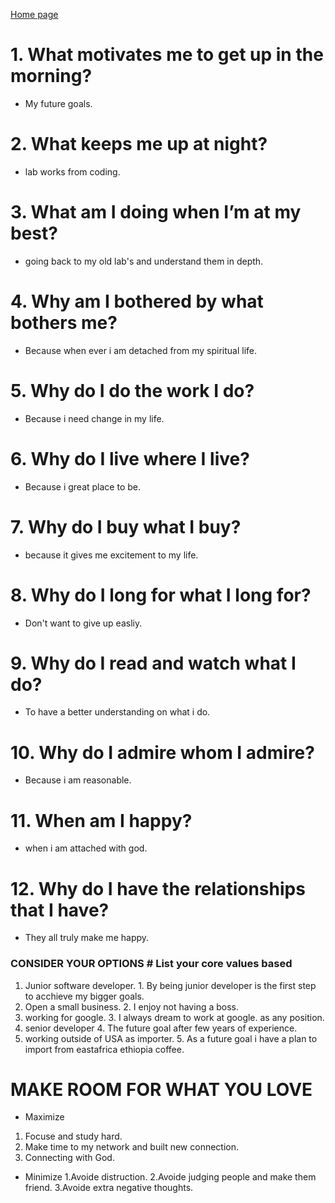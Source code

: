  [Home page](https://henok-6411.github.io/Reading-notes/)
 
# 1. What motivates me to get up in the morning?
 * My future goals.
# 2. What keeps me up at night?
*  lab works from coding. 
# 3. What am I doing when I’m at my best?
* going back to my old lab's and understand them in depth.  
# 4. Why am I bothered by what bothers me?
* Because when ever i am detached from my spiritual life. 
# 5. Why do I do the work I do?
* Because i need change in my life.
# 6. Why do I live where I live?
* Because i great place to be.
# 7. Why do I buy what I buy?
* because it gives me excitement to my life.
# 8. Why do I long for what I long for?
* Don't want to give up easliy. 
# 9. Why do I read and watch what I do?
* To have a better understanding on what i do. 
# 10. Why do I admire whom I admire?
* Because i am reasonable. 
# 11. When am I happy?
* when i am attached with god. 
# 12. Why do I have the relationships that I have?
* They all truly make me happy. 

###  CONSIDER YOUR OPTIONS                                              # List your core values based

 1. Junior software developer.                                            1. By being junior developer is the first step to                                                                               acchieve my bigger goals.                         
2. Open a small business.                                                2. I enjoy not having a boss.
3. working for google.                                                   3. I always dream to work at google. as any position. 
4. senior developer                                                      4. The future goal after few years of experience. 
5. working outside of USA as importer.                                   5. As a future goal i have a plan to  import from                                                                                   eastafrica ethiopia coffee.


# MAKE ROOM FOR WHAT YOU LOVE
* Maximize
1. Focuse and study hard.
2. Make time to my network and built new connection. 
3. Connecting with God.
* Minimize
1.Avoide distruction. 
2.Avoide judging people and make them friend. 
3.Avoide extra negative thoughts. 



